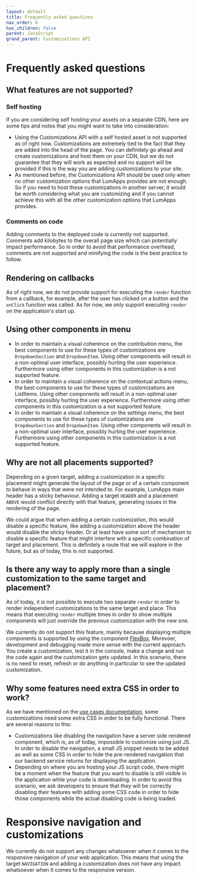 ```yaml
---
layout: default
title: Frequently asked questions
nav_order: 6
has_children: false
parent: JavaScript
grand_parent: Customizations API
---
```


# Frequently asked questions

## What features are not supported?

### Self hosting

If you are considering self hosting your assets on a separate CDN, here are some tips and notes that you might want to take into consideration:
- Using the Customizations API with a self hosted asset is not supported as of right now. Customizations are extremely tied to the fact that they are added into the head of the page. You can definitely go ahead and create customizations and host them on your CDN, but we do not guarantee that they will work as expected and no support will be provided if this is the way you are adding customizations to your site.
- As mentioned before, the Customizations API should be used only when no other customization options that LumApps provides are not enough. So if you need to host these customizations in another server, it would be worth considering what you are customizing and if you cannot achieve this with all the other customization options that LumApps provides.

### Comments on code
Adding comments to the deployed code is currently not supported. Comments add kilobytes to the overall page size which can potentially impact performance. So in order to avoid that performance overhead, comments are not supported and minifying the code is the best practice to follow.

## Rendering on callbacks

As of right now, we do not provide support for executing the `render` function from a callback, for example, after the user has clicked on a button and the `onClick` function was called. As for now, we only support executing `render` on the application's start up.

## Using other components in menu
- In order to maintain a visual coherence on the contribution menu, the best components to use for these types of customizations are `DropdownSection` and `DropdownItem`. Using other components will result in a non-optimal user interface, possibly hurting the user experience. Furthermore using other components in this customization is a not supported feature.
- In order to maintain a visual coherence on the contextual actions menu, the best components to use for these types of customizations are ListItems. Using other components will result in a non-optimal user interface, possibly hurting the user experience. Furthermore using other components in this customization is a not supported feature.
- In order to maintain a visual coherence on the settings menu, the best components to use for these types of customizations are `DropdownSection` and `DropdownItem`. Using other components will result in a non-optimal user interface, possibly hurting the user experience. Furthermore using other components in this customization is a not supported feature.

## Why are not all placements supported?

Depending on a given target, adding a customization in a specific placement might generate the layout of the page or of a certain component to behave in ways that were not intended to. For example, LumApps main header has a sticky behaviour. Adding a target `HEADER` and a placement `ABOVE` would conflict directly with that feature, generating issues in the rendering of the page. 

We could argue that when adding a certain customization, this would disable a specific feature, like adding a customization above the header would disable the sticky header. Or at least have some sort of mechanism to disable a specific feature that might interfere with a specific combination of target and placement. This is definitely a route that we will explore in the future, but as of today, this is not supported.

## Is there any way to apply more than a single customization to the same target and placement?

As of today, it is not possible to execute two separate `render` in order to render independent customizations to the same target and place. This means that executing `render` multiple times in order to show multiple components will just override the previous customization with the new one.

We currently do not support this feature, mainly because displaying multiple components is supported by using the component [FlexBox](./api#flexbox). Morevoer, development and debugging made more sense with the current approach. You create a customization, test it in the console, make a change and run the code again and the customization gets updated. In this scenario, there is no need to reset, refresh or do anything in particular to see the updated customization.

## Why some features need extra CSS in order to work?

As we have mentioned on the [use cases documentation](./use-cases), some customizations need some extra CSS in order to be fully functional. There are several reasons to this:
- Customizations like disabling the navigation have a server side rendered component, which is, as of today, impossible to customize using just JS. In order to disable the navigation, a small JS snippet needs to be added as well as some CSS in order to hide the pre-rendered navigation that our backend service returns for displaying the application.
- Depending on where you are hosting your JS script code, there might be a moment when the feature that you want to disable is still visible in the application while your code is downloading. In order to avoid this scenario, we ask developers to ensure that they will be correctly disabling their features with adding some CSS code in order to hide those components while the actual disabling code is being loaded.

# Responsive navigation and customizations

We currently do not support any changes whatsoever when it comes to the responsive navigation of your web application. This means that using the target `NAVIGATION` and adding a customization does not have any impact whatsoever when it comes to the responsive version.